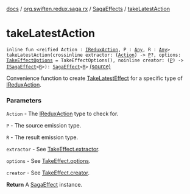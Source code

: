 [docs](../../index.md) / [org.swiften.redux.saga.rx](../index.md) / [SagaEffects](index.md) / [takeLatestAction](./take-latest-action.md)

# takeLatestAction

`inline fun <reified Action : `[`IReduxAction`](../../org.swiften.redux.core/-i-redux-action.md)`, P : `[`Any`](https://kotlinlang.org/api/latest/jvm/stdlib/kotlin/-any/index.html)`, R : `[`Any`](https://kotlinlang.org/api/latest/jvm/stdlib/kotlin/-any/index.html)`> takeLatestAction(crossinline extractor: (`[`Action`](take-latest-action.md#Action)`) -> `[`P`](take-latest-action.md#P)`?, options: `[`TakeEffectOptions`](../-take-effect-options/index.md)` = TakeEffectOptions(), noinline creator: (`[`P`](take-latest-action.md#P)`) -> `[`ISagaEffect`](../../org.swiften.redux.saga.common/-i-saga-effect.md)`<`[`R`](take-latest-action.md#R)`>): `[`SagaEffect`](../../org.swiften.redux.saga.common/-saga-effect/index.md)`<`[`R`](take-latest-action.md#R)`>` [(source)](https://github.com/protoman92/KotlinRedux/tree/master/common/common-rx-saga/src/main/kotlin/org/swiften/redux/saga/rx/SagaEffects.kt#L181)

Convenience function to create [TakeLatestEffect](../-take-latest-effect/index.md) for a specific type of [IReduxAction](../../org.swiften.redux.core/-i-redux-action.md).

### Parameters

`Action` - The [IReduxAction](../../org.swiften.redux.core/-i-redux-action.md) type to check for.

`P` - The source emission type.

`R` - The result emission type.

`extractor` - See [TakeEffect.extractor](../-take-effect/extractor.md).

`options` - See [TakeEffect.options](../-take-effect/options.md).

`creator` - See [TakeEffect.creator](../-take-effect/creator.md).

**Return**
A [SagaEffect](../../org.swiften.redux.saga.common/-saga-effect/index.md) instance.

